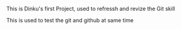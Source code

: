 This is Dinku's first Project, used to refressh and revize the Git skill

This is used to test the git and github at same time
